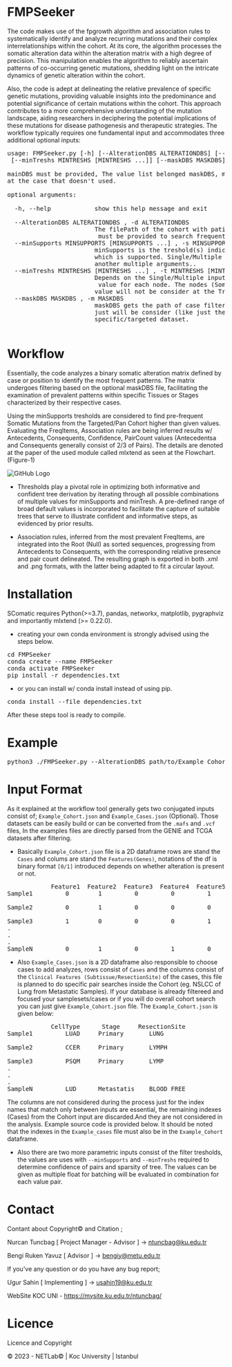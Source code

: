 # FMPSeeker

The code makes use of the fpgrowth algorithm and association rules to systematically identify and analyze recurring mutations and their complex interrelationships within the cohort. At its core, the algorithm processes the somatic alteration data within the alteration matrix with a high degree of precision. This manipulation enables the algorithm to reliably ascertain patterns of co-occurring genetic mutations, shedding light on the intricate dynamics of genetic alteration within the cohort.
 
 Also, the code is adept at delineating the relative prevalence of specific genetic mutations, providing valuable insights into the predominance and potential significance of certain mutations within the cohort. This approach contributes to a more comprehensive understanding of the mutation landscape, aiding researchers in deciphering the potential implications of these mutations for disease pathogenesis and therapeutic strategies.
The workflow typically requires one fundamental input and accommodates three additional optional inputs:
<pre>
usage: FMPSeeker.py [-h] [--AlterationDBS ALTERATIONDBS] [--minSupports MINSUPPORTS [MINSUPPORTS ...]] \
 [--minTreshs MINTRESHS [MINTRESHS ...]] [--maskDBS MASKDBS]

mainDBS must be provided, The value list belonged maskDBS, minSupports and minTreshs will be introduce as default 
at the case that doesn't used.

optional arguments:

  -h, --help            show this help message and exit
  
  --AlterationDBS ALTERATIONDBS , -d ALTERATIONDBS
                        The filePath of the cohort with patient/position labels as .json(pandasDF) or .csv format,
                         must be provided to search frequent patterns.
  --minSupports MINSUPPORTS [MINSUPPORTS ...] , -s MINSUPPORTS [MINSUPPORTS ...]
                        minSupports is the treshold(s) indicates minimum number of Somatic Mutation at the searching Tree
                        which is supported. Single/Multiple inputs can be provided, multiple ones will be combined with
                        another multiple arguments..
  --minTreshs MINTRESHS [MINTRESHS ...] , -t MINTRESHS [MINTRESHS ...]
                        Depends on the Single/Multiple inputs, results will return with the higher confidence than the minTreshs
                         value for each node. The nodes (Somatic Mutatioms) has lower confidences than the minTreshs
                        value will not be consider at the Tree.
  --maskDBS MASKDBS , -m MASKDBS
                        maskDBS gets the path of case filtering file as .json(pandasDF)/.csv format to process cases 
                        just will be consider (like just the cases w/ BREAST.Metastatic) to search pairs/pattern at the
                        specific/targeted dataset.

</pre>

# Workflow

Essentially, the code analyzes a binary somatic alteration matrix defined by case or position to identify the most frequent patterns. The matrix undergoes filtering based on the optional maskDBS file, facilitating the examination of prevalent patterns within specific Tissues or Stages characterized by their respective cases. 

Using the minSupports tresholds are considered to find pre-frequent Somatic Mutations from the Targeted/Pan Cohort higher than given values. Evaluating the FreqItems, Association rules are being inferred results w/ Antecedents, Consequents, Confidence, PairCount values (Antecedentsa and Consequents generally consist of 2/3 of Pairs). The details are denoted at the paper of the used module called mlxtend as seen at the Flowchart. (Figure-1)

 
![GitHub Logo](https://i.imgur.com/oFxrr6L.png)
 
 
- Thresholds play a pivotal role in optimizing both informative and confident tree derivation by iterating through all possible combinations of multiple values for minSupports and minTresh. A pre-defined range of broad default values is incorporated to facilitate the capture of suitable trees that serve to illustrate confident and informative steps, as evidenced by prior results.

- Association rules, inferred from the most prevalent FreqItems, are integrated into the Root (Null) as sorted sequences, progressing from Antecedents to Consequents, with the corresponding relative presence and pair count delineated. The resulting graph is exported in both .xml and .png formats, with the latter being adapted to fit a circular layout.

# Installation

SComatic requires Python(>=3.7), pandas, networkx, matplotlib, pygraphviz and importantly mlxtend (>= 0.22.0).

- creating your own conda environment is strongly advised using the steps below.

<pre>
cd FMPSeeker    
conda create --name FMPSeeker
conda activate FMPSeeker
pip install -r dependencies.txt
</pre>

- or you can install w/ conda install instead of using pip.
<pre>
conda install --file dependencies.txt
</pre>

After these steps tool is ready to compile.

# Example

<pre>
python3 ./FMPSeeker.py --AlterationDBS path/to/Example_Cohort.json --maskDBS path/to/Example_Cases.json --minSupports 0.01 0.05 --minTreshs 0.0095 0.000095
</pre>

# Input Format

As it explained at the workflow tool generally gets two conjugated inputs consist of; `Example_Cohort.json` and `Example_Cases.json` (Optional). Those datasets can be easily build or can be converted from the `.mafs` and `.vcf` files, In the examples files are directly parsed from the GENIE and TCGA datasets after filtering.
 
* Basically `Example_Cohort.json` file is a 2D dataframe rows are stand the `Cases` and colums are stand the `Features(Genes)`, notations of the df is binary format `[0/1]` introduced depends on whether alteration is present or not. 

<pre>
            Feature1  Feature2  Feature3  Feature4  Feature5 . . . FeatureN
Sample1         0        1         0         0         1              0

Sample2         0        1         0         0         0              0

Sample3         1        0         0         0         1              0
.
.
.
SampleN         0        1         0         1         0              1
</pre>

* Also `Example_Cases.json` is a 2D dataframe also responsible to choose cases to add analyzes, rows consist of `Cases` and the columns consist of the `Clinical Features (Subtissue/ResectionSite)` of the cases, this file is planned to do specific pair searches inside the Cohort (eg. NSLCC of Lung from Metastatic Samples). If your database is already filtereed and focused your samplesets/cases or if you will do overall cohort search you can just give `Example_Cohort.json` file. The `Example_Cohort.json` is given below:


<pre>
            CellType      Stage     ResectionSite
Sample1         LUAD     Primary       LUNG       

Sample2         CCER     Primary       LYMPH              

Sample3         PSQM     Primary       LYMP              
.
.
.
SampleN         LUD      Metastatis    BLOOD_FREE               
</pre>

The columns are not considered during the process just for the index names that match only between inputs are essential, the remaining indexes (Cases) from the Cohort input are discarded.And they are not considered in the analysis. Example source code is provided below. It should be noted that the indexes in the `Example_cases` file must also be in the `Example_Cohort` dataframe.

* Also there are two more parametric inputs consist of the filter tresholds, the values are uses with `--minSupports` and `--minTreshs` required to determine confidence of pairs and sparsity of tree. The values can be given as multiple float for batching will be evaluated in combination for each value pair.


# Contact

Contant about Copyright© and Citation ;

Nurcan Tuncbag [ Project Manager - Advisor ] -> ntuncbag@ku.edu.tr

Bengi Ruken Yavuz [ Advisor ] -> bengiy@metu.edu.tr

If you've any question or do you have any bug report;

Ugur Sahin [ Implementing ] -> usahin19@ku.edu.tr

WebSite KOC UNI - https://mysite.ku.edu.tr/ntuncbag/



# Licence

Licence and Copyright

© 2023 - NETLab© | Koc University | Istanbul

